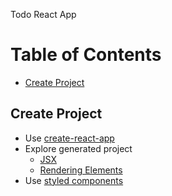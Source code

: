 Todo React App 

# Table of Contents

- [Create Project](#create-project)

## Create Project

- Use [create-react-app](https://reactjs.org/docs/create-a-new-react-app.html#create-react-app)
- Explore generated project
  - [JSX](https://reactjs.org/docs/introducing-jsx.html)
  - [Rendering Elements](https://reactjs.org/docs/rendering-elements.html)
- Use [styled components](https://github.com/styled-components/styled-components)

